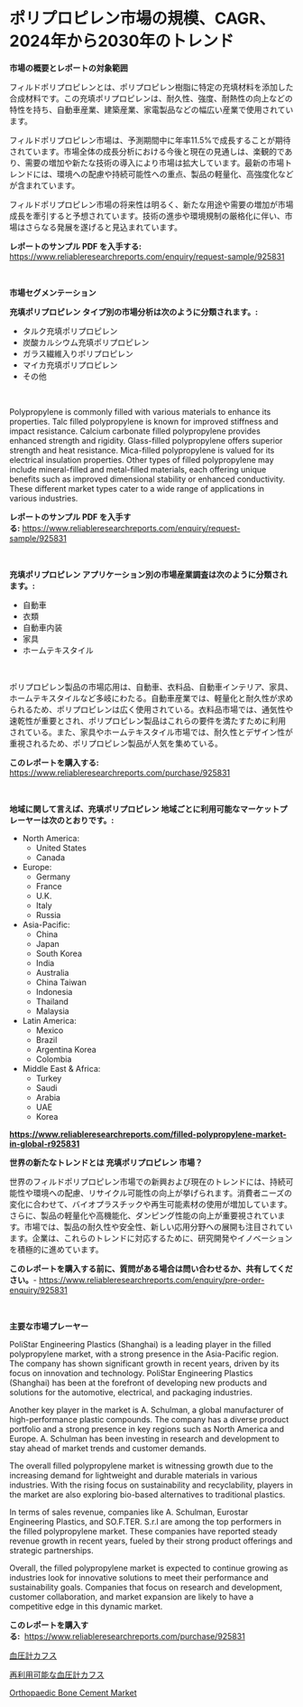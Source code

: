<p><h1>ポリプロピレン市場の規模、CAGR、2024年から2030年のトレンド</h1></p><p><strong>市場の概要とレポートの対象範囲</strong></p>
<p><p>フィルドポリプロピレンとは、ポリプロピレン樹脂に特定の充填材料を添加した合成材料です。この充填ポリプロピレンは、耐久性、強度、耐熱性の向上などの特性を持ち、自動車産業、建築産業、家電製品などの幅広い産業で使用されています。</p><p>フィルドポリプロピレン市場は、予測期間中に年率11.5%で成長することが期待されています。市場全体の成長分析における今後と現在の見通しは、楽観的であり、需要の増加や新たな技術の導入により市場は拡大しています。最新の市場トレンドには、環境への配慮や持続可能性への重点、製品の軽量化、高強度化などが含まれています。</p><p>フィルドポリプロピレン市場の将来性は明るく、新たな用途や需要の増加が市場成長を牽引すると予想されています。技術の進歩や環境規制の厳格化に伴い、市場はさらなる発展を遂げると見込まれています。</p></p>
<p><strong>レポートのサンプル PDF を入手する:</strong> <a href="https://www.reliableresearchreports.com/enquiry/request-sample/925831">https://www.reliableresearchreports.com/enquiry/request-sample/925831</a></p>
<p>&nbsp;</p>
<p><strong>市場セグメンテーション</strong></p>
<p><strong>充填ポリプロピレン タイプ別の市場分析は次のように分類されます。:</strong></p>
<p><ul><li>タルク充填ポリプロピレン</li><li>炭酸カルシウム充填ポリプロピレン</li><li>ガラス繊維入りポリプロピレン</li><li>マイカ充填ポリプロピレン</li><li>その他</li></ul></p>
<p>&nbsp;</p>
<p><p>Polypropylene is commonly filled with various materials to enhance its properties. Talc filled polypropylene is known for improved stiffness and impact resistance. Calcium carbonate filled polypropylene provides enhanced strength and rigidity. Glass-filled polypropylene offers superior strength and heat resistance. Mica-filled polypropylene is valued for its electrical insulation properties. Other types of filled polypropylene may include mineral-filled and metal-filled materials, each offering unique benefits such as improved dimensional stability or enhanced conductivity. These different market types cater to a wide range of applications in various industries.</p></p>
<p><strong>レポートのサンプル PDF を入手する:</strong>&nbsp;<a href="https://www.reliableresearchreports.com/enquiry/request-sample/925831">https://www.reliableresearchreports.com/enquiry/request-sample/925831</a></p>
<p>&nbsp;</p>
<p><strong> 充填ポリプロピレン アプリケーション別の市場産業調査は次のように分類されます。:</strong></p>
<p><ul><li>自動車</li><li>衣類</li><li>自動車内装</li><li>家具</li><li>ホームテキスタイル</li></ul></p>
<p>&nbsp;</p>
<p><p>ポリプロピレン製品の市場応用は、自動車、衣料品、自動車インテリア、家具、ホームテキスタイルなど多岐にわたる。自動車産業では、軽量化と耐久性が求められるため、ポリプロピレンは広く使用されている。衣料品市場では、通気性や速乾性が重要とされ、ポリプロピレン製品はこれらの要件を満たすために利用されている。また、家具やホームテキスタイル市場では、耐久性とデザイン性が重視されるため、ポリプロピレン製品が人気を集めている。</p></p>
<p><strong>このレポートを購入する:</strong>&nbsp; <a href="https://www.reliableresearchreports.com/purchase/925831">https://www.reliableresearchreports.com/purchase/925831</a></p>
<p>&nbsp;</p>
<p><strong>地域に関して言えば、充填ポリプロピレン 地域ごとに利用可能なマーケットプレーヤーは次のとおりです。:</strong></p>
<p><ul>
    <li>
        North America:
        <ul>
            <li>United States</li>
            <li>Canada</li>
        </ul>
    </li>
    <li>
        Europe:
        <ul>
            <li>Germany</li>
            <li>France</li>
            <li>U.K.</li>
            <li>Italy</li>
            <li>Russia</li>
        </ul>
    </li>
    <li>
        Asia-Pacific:
        <ul>
            <li>China</li>
            <li>Japan</li>
            <li>South Korea</li>
            <li>India</li>
            <li>Australia</li>
            <li>China Taiwan</li>
            <li>Indonesia</li>
            <li>Thailand</li>
            <li>Malaysia</li>
        </ul>
    </li>
    <li>
        Latin America:
        <ul>
            <li>Mexico</li>
            <li>Brazil</li>
            <li>Argentina Korea</li>
            <li>Colombia</li>
        </ul>
    </li>
    <li>
        Middle East & Africa:
        <ul>
            <li>Turkey</li>
            <li>Saudi</li>
            <li>Arabia</li>
            <li>UAE</li>
            <li>Korea</li>
        </ul>
    </li>
    </ul></p>
<p><strong><a href="https://www.reliableresearchreports.com/filled-polypropylene-market-in-global-r925831">https://www.reliableresearchreports.com/filled-polypropylene-market-in-global-r925831</a></strong>&nbsp;</p>
<p><strong>世界の新たなトレンドとは 充填ポリプロピレン 市場？</strong></p>
<p><p>世界のフィルドポリプロピレン市場での新興および現在のトレンドには、持続可能性や環境への配慮、リサイクル可能性の向上が挙げられます。消費者ニーズの変化に合わせて、バイオプラスチックや再生可能素材の使用が増加しています。さらに、製品の軽量化や高機能化、ダンピング性能の向上が重要視されています。市場では、製品の耐久性や安全性、新しい応用分野への展開も注目されています。企業は、これらのトレンドに対応するために、研究開発やイノベーションを積極的に進めています。</p></p>
<p><strong>このレポートを購入する前に、質問がある場合は問い合わせるか、共有してください。</strong>- <a href="https://www.reliableresearchreports.com/enquiry/pre-order-enquiry/925831">https://www.reliableresearchreports.com/enquiry/pre-order-enquiry/925831</a></p>
<p>&nbsp;</p>
<p><strong>主要な市場プレーヤー</strong></p>
<p><p>PoliStar Engineering Plastics (Shanghai) is a leading player in the filled polypropylene market, with a strong presence in the Asia-Pacific region. The company has shown significant growth in recent years, driven by its focus on innovation and technology. PoliStar Engineering Plastics (Shanghai) has been at the forefront of developing new products and solutions for the automotive, electrical, and packaging industries.</p><p>Another key player in the market is A. Schulman, a global manufacturer of high-performance plastic compounds. The company has a diverse product portfolio and a strong presence in key regions such as North America and Europe. A. Schulman has been investing in research and development to stay ahead of market trends and customer demands.</p><p>The overall filled polypropylene market is witnessing growth due to the increasing demand for lightweight and durable materials in various industries. With the rising focus on sustainability and recyclability, players in the market are also exploring bio-based alternatives to traditional plastics.</p><p>In terms of sales revenue, companies like A. Schulman, Eurostar Engineering Plastics, and SO.F.TER. S.r.l are among the top performers in the filled polypropylene market. These companies have reported steady revenue growth in recent years, fueled by their strong product offerings and strategic partnerships.</p><p>Overall, the filled polypropylene market is expected to continue growing as industries look for innovative solutions to meet their performance and sustainability goals. Companies that focus on research and development, customer collaboration, and market expansion are likely to have a competitive edge in this dynamic market.</p></p>
<p><strong>このレポートを購入する:</strong>&nbsp;&nbsp;<a href="https://www.reliableresearchreports.com/purchase/925831">https://www.reliableresearchreports.com/purchase/925831</a></p>
<p><p><a href="https://github.com/xtkhtofdt934839/Market-Research-Report-List-1/blob/main/296346035096.md">血圧計カフス</a></p><p><a href="https://github.com/ddwcuskozol07187/Market-Research-Report-List-1/blob/main/827199935097.md">再利用可能な血圧計カフス</a></p><p><a href="https://github.com/mancsybtousav/Market-Research-Report-List-2/blob/main/orthopaedic-bone-cement-market.md">Orthopaedic Bone Cement Market</a></p></p>
